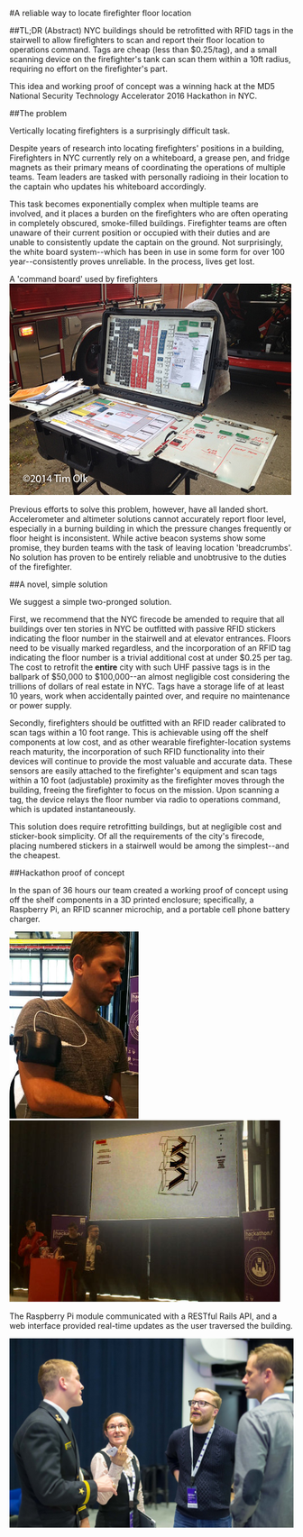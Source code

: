 #A reliable way to locate firefighter floor location

##TL;DR (Abstract)
NYC buildings should be retrofitted with RFID tags in the stairwell to allow firefighters to scan and report their floor location to operations command. Tags are cheap (less than $0.25/tag), and a small scanning device on the firefighter's tank can scan them within a 10ft radius, requiring no effort on the firefighter's part.

This idea and working proof of concept was a winning hack at the MD5 National Security Technology Accelerator 2016 Hackathon in NYC.

##The problem

Vertically locating firefighters is a surprisingly difficult task.

Despite years of research into locating firefighters' positions in a building, Firefighters in NYC currently rely on a whiteboard, a grease pen, and fridge magnets as their primary means of coordinating the operations of multiple teams. Team leaders are tasked with personally radioing in their location to the captain who updates his whiteboard accordingly.

This task becomes exponentially complex when multiple teams are involved, and it places a burden on the firefighters who are often operating in completely obscured, smoke-filled buildings. Firefighter teams are often unaware of their current position or occupied with their duties and are unable to consistently update the captain on the ground. Not surprisingly, the white board system--which has been in use in some form for over 100 year--consistently proves unreliable. In the process, lives get lost.


A 'command board' used by firefighters ![white board](https://github.com/GabrielMahan/EL-Tags/blob/master/md_assets/command_station.jpg "archaic whiteboard")

Previous efforts to solve this problem, however, have all landed short. Accelerometer and altimeter solutions cannot accurately report floor level, especially in a burning building in which the pressure changes frequently or floor height is inconsistent. While active beacon systems show some promise, they burden teams with the task of leaving location 'breadcrumbs'. No solution has proven to be entirely reliable and unobtrusive to the duties of the firefighter.  

##A novel, simple solution

We suggest a simple two-pronged solution.

First, we recommend that the NYC firecode be amended to require that all buildings over ten stories in NYC be outfitted with passive RFID stickers indicating the floor number in the stairwell and at elevator entrances. Floors need to be visually marked regardless, and the incorporation of an RFID tag indicating the floor number is a trivial additional cost at under $0.25 per tag. The cost to retrofit the **entire** city with such UHF passive tags is in the ballpark of $50,000 to $100,000--an almost negligible cost considering the trillions of dollars of real estate in NYC. Tags have a storage life of at least 10 years, work when accidentally painted over, and require no maintenance or power supply.


Secondly, firefighters should be outfitted with an RFID reader calibrated to scan tags within a 10 foot range. This is achievable using off the shelf components at low cost, and as other wearable firefighter-location systems reach maturity, the incorporation  of such RFID functionality into their devices will continue to provide the most valuable and accurate data. These sensors are easily attached to the firefighter's equipment and scan tags within a 10 foot (adjustable) proximity as the firefighter moves through the building, freeing the firefighter to focus on the mission. Upon scanning a tag, the device relays the floor number via radio to operations command, which is updated instantaneously.

This solution does require retrofitting buildings, but at negligible cost and sticker-book simplicity. Of all the requirements of the city's firecode, placing numbered stickers in a stairwell would be among the simplest--and the cheapest.

##Hackathon proof of concept

In the span of 36 hours our team created a working proof of concept using off the shelf components in a 3D printed enclosure; specifically, a Raspberry Pi, an RFID scanner microchip, and a portable cell phone battery charger.

![Matt modeling the device](https://github.com/GabrielMahan/EL-Tags/blob/master/md_assets/matt_model.jpg "Matt modeling the device")
![Pitch photo](https://github.com/GabrielMahan/EL-Tags/blob/master/md_assets/presentation1.jpg "Pitching the idea")


The Raspberry Pi module communicated with a RESTful Rails API, and a web interface provided real-time updates as the user traversed the building.

![Hackathon](https://github.com/GabrielMahan/EL-Tags/blob/master/md_assets/hackathon.jpg "Hackathon mingling")
